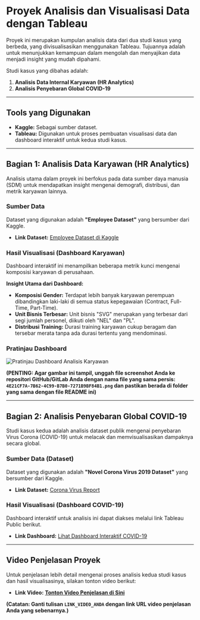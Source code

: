 # Proyek Analisis dan Visualisasi Data dengan Tableau

Proyek ini merupakan kumpulan analisis data dari dua studi kasus yang berbeda, yang divisualisasikan menggunakan Tableau. Tujuannya adalah untuk menunjukkan kemampuan dalam mengolah dan menyajikan data menjadi insight yang mudah dipahami.

Studi kasus yang dibahas adalah:
1.  **Analisis Data Internal Karyawan (HR Analytics)**
2.  **Analisis Penyebaran Global COVID-19**

---

## Tools yang Digunakan

- **Kaggle:** Sebagai sumber dataset.
- **Tableau:** Digunakan untuk proses pembuatan visualisasi data dan dashboard interaktif untuk kedua studi kasus.

---

## Bagian 1: Analisis Data Karyawan (HR Analytics)

Analisis utama dalam proyek ini berfokus pada data sumber daya manusia (SDM) untuk mendapatkan insight mengenai demografi, distribusi, dan metrik karyawan lainnya.

### Sumber Data
Dataset yang digunakan adalah **"Employee Dataset"** yang bersumber dari Kaggle.
- **Link Dataset:** [Employee Dataset di Kaggle](https://www.kaggle.com/datasets/ravindrasinghrana/employeedataset)

### Hasil Visualisasi (Dashboard Karyawan)
Dashboard interaktif ini menampilkan beberapa metrik kunci mengenai komposisi karyawan di perusahaan.

**Insight Utama dari Dashboard:**
* **Komposisi Gender:** Terdapat lebih banyak karyawan perempuan dibandingkan laki-laki di semua status kepegawaian (Contract, Full-Time, Part-Time).
* **Unit Bisnis Terbesar:** Unit bisnis "SVG" merupakan yang terbesar dari segi jumlah personel, diikuti oleh "NEL" dan "PL".
* **Distribusi Training:** Durasi training karyawan cukup beragam dan tersebar merata tanpa ada durasi tertentu yang mendominasi.

### Pratinjau Dashboard

![Pratinjau Dashboard Analisis Karyawan](4E21CF7A-7B62-4C99-B7B0-7271B9BF84B1.png)

**(PENTING: Agar gambar ini tampil, unggah file screenshot Anda ke repositori GitHub/GitLab Anda dengan nama file yang sama persis: `4E21CF7A-7B62-4C99-B7B0-7271B9BF84B1.png` dan pastikan berada di folder yang sama dengan file README ini)**

---

## Bagian 2: Analisis Penyebaran Global COVID-19

Studi kasus kedua adalah analisis dataset publik mengenai penyebaran Virus Corona (COVID-19) untuk melacak dan memvisualisasikan dampaknya secara global.

### Sumber Data (Dataset)
Dataset yang digunakan adalah **"Novel Corona Virus 2019 Dataset"** yang bersumber dari Kaggle.
- **Link Dataset:** [Corona Virus Report](https://www.kaggle.com/datasets/imdevskp/corona-virus-report)

### Hasil Visualisasi (Dashboard COVID-19)
Dashboard interaktif untuk analisis ini dapat diakses melalui link Tableau Public berikut.
- **Link Dashboard:** [Lihat Dashboard Interaktif COVID-19](https://public.tableau.com/views/soal2_17508547900530/Jawabanno_7?:language=en-US&publish=yes&:sid=&:redirect=auth&:display_count=n&:origin=viz_share_link)

---

## Video Penjelasan Proyek

Untuk penjelasan lebih detail mengenai proses analisis kedua studi kasus dan hasil visualisasinya, silakan tonton video berikut:

- **Link Video:** **[Tonton Video Penjelasan di Sini](LINK_VIDEO_ANDA)**

**(Catatan: Ganti tulisan `LINK_VIDEO_ANDA` dengan link URL video penjelasan Anda yang sebenarnya.)**
